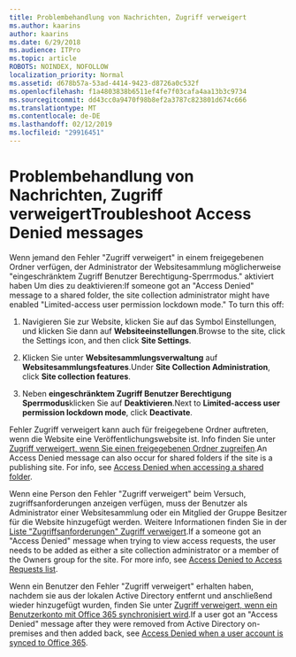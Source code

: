 ```yaml
---
title: Problembehandlung von Nachrichten, Zugriff verweigert
ms.author: kaarins
author: kaarins
ms.date: 6/29/2018
ms.audience: ITPro
ms.topic: article
ROBOTS: NOINDEX, NOFOLLOW
localization_priority: Normal
ms.assetid: d678b57a-53ad-4414-9423-d8726a0c532f
ms.openlocfilehash: f1a4803838b6511ef4fe7f03cafa4aa13b3c9734
ms.sourcegitcommit: dd43cc0a9470f98b8ef2a3787c823801d674c666
ms.translationtype: MT
ms.contentlocale: de-DE
ms.lasthandoff: 02/12/2019
ms.locfileid: "29916451"
---
```

# <a name="troubleshoot-access-denied-messages"></a><span data-ttu-id="b2ffa-102">Problembehandlung von Nachrichten, Zugriff verweigert</span><span class="sxs-lookup"><span data-stu-id="b2ffa-102">Troubleshoot Access Denied messages</span></span>

<span data-ttu-id="b2ffa-p101">Wenn jemand den Fehler "Zugriff verweigert" in einem freigegebenen Ordner verfügen, der Administrator der Websitesammlung möglicherweise "eingeschränktem Zugriff Benutzer Berechtigung-Sperrmodus." aktiviert haben Um dies zu deaktivieren:</span><span class="sxs-lookup"><span data-stu-id="b2ffa-p101">If someone got an "Access Denied" message to a shared folder, the site collection administrator might have enabled "Limited-access user permission lockdown mode." To turn this off:</span></span> 
  
1. <span data-ttu-id="b2ffa-105">Navigieren Sie zur Website, klicken Sie auf das Symbol Einstellungen, und klicken Sie dann auf **Websiteeinstellungen**.</span><span class="sxs-lookup"><span data-stu-id="b2ffa-105">Browse to the site, click the Settings icon, and then click **Site Settings**.</span></span>
    
2. <span data-ttu-id="b2ffa-106">Klicken Sie unter **Websitesammlungsverwaltung** auf **Websitesammlungsfeatures**.</span><span class="sxs-lookup"><span data-stu-id="b2ffa-106">Under **Site Collection Administration**, click **Site collection features**.</span></span>
    
3. <span data-ttu-id="b2ffa-107">Neben **eingeschränktem Zugriff Benutzer Berechtigung Sperrmodus**klicken Sie auf **Deaktivieren**.</span><span class="sxs-lookup"><span data-stu-id="b2ffa-107">Next to **Limited-access user permission lockdown mode**, click **Deactivate**.</span></span>
    
<span data-ttu-id="b2ffa-p102">Fehler Zugriff verweigert kann auch für freigegebene Ordner auftreten, wenn die Website eine Veröffentlichungswebsite ist. Info finden Sie unter [Zugriff verweigert, wenn Sie einen freigegebenen Ordner zugreifen](https://go.microsoft.com/fwlink/?linkid=2004317).</span><span class="sxs-lookup"><span data-stu-id="b2ffa-p102">An Access Denied message can also occur for shared folders if the site is a publishing site. For info, see [Access Denied when accessing a shared folder](https://go.microsoft.com/fwlink/?linkid=2004317).</span></span>
  
<span data-ttu-id="b2ffa-p103">Wenn eine Person den Fehler "Zugriff verweigert" beim Versuch, zugriffsanforderungen anzeigen verfügen, muss der Benutzer als Administrator einer Websitesammlung oder ein Mitglied der Gruppe Besitzer für die Website hinzugefügt werden. Weitere Informationen finden Sie in der [Liste "Zugriffsanforderungen" Zugriff verweigert](https://go.microsoft.com/fwlink/?linkid=2004220).</span><span class="sxs-lookup"><span data-stu-id="b2ffa-p103">If a someone got an "Access Denied" message when trying to view access requests, the user needs to be added as either a site collection administrator or a member of the Owners group for the site. For more info, see [Access Denied to Access Requests list](https://go.microsoft.com/fwlink/?linkid=2004220).</span></span>
  
<span data-ttu-id="b2ffa-112">Wenn ein Benutzer den Fehler "Zugriff verweigert" erhalten haben, nachdem sie aus der lokalen Active Directory entfernt und anschließend wieder hinzugefügt wurden, finden Sie unter [Zugriff verweigert, wenn ein Benutzerkonto mit Office 365 synchronisiert wird](https://go.microsoft.com/fwlink/?linkid=2004318).</span><span class="sxs-lookup"><span data-stu-id="b2ffa-112">If a user got an "Access Denied" message after they were removed from Active Directory on-premises and then added back, see [Access Denied when a user account is synced to Office 365](https://go.microsoft.com/fwlink/?linkid=2004318).</span></span>
  

